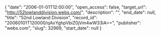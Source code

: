 {
  "date": "2006-01-01T12:00:00", 
  "open_access": false, 
  "target_url": "http://52lowlanddivision.webs.com/", 
  "description": "", 
  "end_date": null, 
  "title": "52nd Lowland Division", 
  "record_id": "20060101T120000/qAxYghpVbiZ0jVm4wW33iA==", 
  "publisher": "webs.com", 
  "slug": 32969, 
  "start_date": null
}

